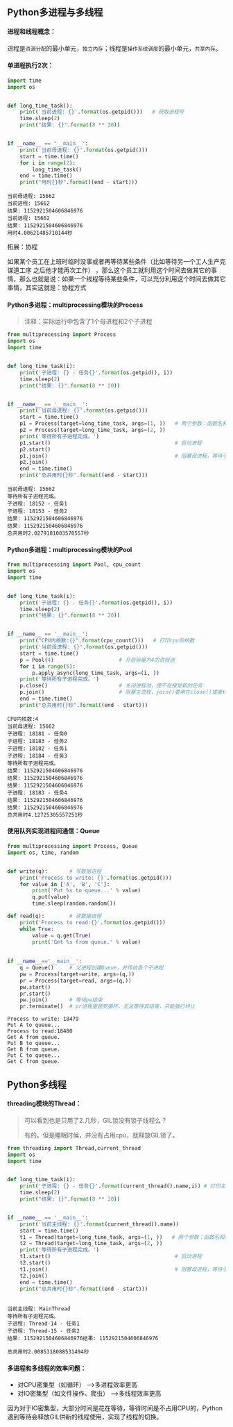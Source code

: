 ## Python多进程与多线程

#### 进程和线程概念：

进程是`资源分配`的最小单元，`独立内存`；线程是`操作系统调度`的最小单元，`共享内存`。

#### 单进程执行2次：

```python
import time
import os


def long_time_task():
    print('当前进程: {}'.format(os.getpid()))   # 获取进程号
    time.sleep(2)
    print("结果: {}".format(8 ** 20))


if __name__ == "__main__":
    print('当前母进程: {}'.format(os.getpid()))
    start = time.time()
    for i in range(2):
        long_time_task()
    end = time.time()
    print("用时{}秒".format((end - start)))

```

```
当前母进程: 15662
当前进程: 15662
结果: 1152921504606846976
当前进程: 15662
结果: 1152921504606846976
用时4.00621485710144秒
```

拓展：协程

如果某个员工在上班时临时没事或者再等待某些条件（比如等待另一个工人生产完谋道工序 之后他才能再次工作） ，那么这个员工就利用这个时间去做其它的事情，那么也就是说：如果一个线程等待某些条件，可以充分利用这个时间去做其它事情，其实这就是：协程方式









#### Python多进程：multiprocessing模块的Process

> 注释：实际运行中包含了1个母进程和2个子进程

```Python
from multiprocessing import Process
import os
import time


def long_time_task(i):
    print('子进程: {} - 任务{}'.format(os.getpid(), i))
    time.sleep(2)
    print("结果: {}".format(8 ** 20))


if __name__ == '__main__':
    print('当前母进程: {}'.format(os.getpid()))
    start = time.time()
    p1 = Process(target=long_time_task, args=(1, ))   # 两个参数：函数名和向函数传的参数
    p2 = Process(target=long_time_task, args=(2, ))
    print('等待所有子进程完成。')
    p1.start()                                        # 启动进程
    p2.start()
    p1.join()                                         # 阻塞母进程，等待子进程结束
    p2.join() 
    end = time.time()
    print("总共用时{}秒".format((end - start)))

```

```
当前母进程: 15662
等待所有子进程完成。
子进程: 18152 - 任务1
子进程: 18153 - 任务2
结果: 1152921504606846976
结果: 1152921504606846976
总共用时2.0279181003570557秒
```













#### Python多进程：multiprocessing模块的Pool

```Python
from multiprocessing import Pool, cpu_count
import os
import time


def long_time_task(i):
    print('子进程: {} - 任务{}'.format(os.getpid(), i))
    time.sleep(2)
    print("结果: {}".format(8 ** 20))


if __name__ == '__main__':
    print("CPU内核数:{}".format(cpu_count()))   # 打印cpu的核数
    print('当前母进程: {}'.format(os.getpid()))
    start = time.time()
    p = Pool(4)                     # 开启容量为4的进程池
    for i in range(5):
        p.apply_async(long_time_task, args=(i, ))
    print('等待所有子进程完成。')
    p.close()                       # 关闭进程池，使不在接受新的任务
    p.join()                        # 阻塞主进程，join()要用在close()或者terminate()之后
    end = time.time()
    print("总共用时{}秒".format((end - start)))

```

```
CPU内核数:4
当前母进程: 15662
子进程: 18181 - 任务0
子进程: 18183 - 任务2
子进程: 18182 - 任务1
子进程: 18184 - 任务3
等待所有子进程完成。
结果: 1152921504606846976
结果: 1152921504606846976
结果: 1152921504606846976
子进程: 18183 - 任务4
结果: 1152921504606846976
结果: 1152921504606846976
总共用时4.12725305557251秒
```







#### 使用队列实现进程间通信：Queue

```Python
from multiprocessing import Process, Queue
import os, time, random


def write(q):       # 写数据进程
    print('Process to write: {}'.format(os.getpid()))
    for value in ['A', 'B', 'C']:
        print('Put %s to queue...' % value)
        q.put(value)
        time.sleep(random.random())

def read(q):        # 读数据进程
    print('Process to read:{}'.format(os.getpid()))
    while True:
        value = q.get(True)
        print('Get %s from queue.' % value)
        
        
if __name__=='__main__':
    q = Queue()     # 父进程创建Queue，并传给各个子进程
    pw = Process(target=write, args=(q,))
    pr = Process(target=read, args=(q,))
    pw.start()
    pr.start()
    pw.join()       # 等待pw结束
    pr.terminate()  # pr进程里是死循环，无法等待其结束，只能强行终止

```

```
Process to write: 18479
Put A to queue...
Process to read:18480
Get A from queue.
Put B to queue...
Get B from queue.
Put C to queue...
Get C from queue.
```











## Python多线程

#### threading模块的Thread：

> 可以看到也是只用了2.几秒，GIL锁没有锁子线程么？
>
> 有的。但是睡眠时候，并没有占用cpu，就释放GIL锁了。

```Python
from threading import Thread,current_thread
import os
import time


def long_time_task(i):
    print('子进程: {} - 任务{}'.format(current_thread().name,i)) # 打印主线程的名字
    time.sleep(2)
    print("结果: {}".format(8 ** 20))


if __name__ == '__main__':
    print('当前主线程: {}'.format(current_thread().name))
    start = time.time()
    t1 = Thread(target=long_time_task, args=(1, ))   # 两个参数：函数名和向函数传的参数
    t2 = Thread(target=long_time_task, args=(2, ))
    print('等待所有子进程完成。')
    t1.start()                                        # 启动进程
    t2.start()
    t1.join()                                         # 阻塞母进程，等待子进程结束
    t2.join() 
    end = time.time()
    print("总共用时{}秒".format((end - start)))
    
```

```
当前主线程: MainThread
等待所有子进程完成。
子进程: Thread-14 - 任务1
子进程: Thread-15 - 任务2
结果: 1152921504606846976结果: 1152921504606846976

总共用时2.0085318088531494秒
```

#### 多进程和多线程的效率问题：

- 对CPU密集型（如循环）                  —>多进程效率更高
- 对IO密集型（如文件操作、爬虫）  —>多线程效率更高

因为对于IO密集型，大部分时间是花在等待，等待时间是不占用CPU的，Python遇到等待会释放GIL供新的线程使用，实现了线程的切换。